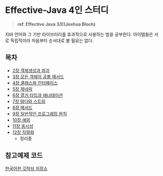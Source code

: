 # Effective-Java 4인 스터디

> **ref. Effective Java 3/E(Joshua Bloch)**

자바 언어와 그 기반 라이브러리를 효과적으로 사용하는 법을 공부한다. 아이템들은 서로 독립적이라 처음부터 순서대로 볼 필요는 없다.

## 목차

- [2장 객체생성과 파괴](/Summary/2장_객체생성과_파괴.md)
- [3장 모든 객체의 공통 메서드](/Summary/3장_모든_객체의_공통_메서드.md)
- [4장 클래스와 인터페이스](/Summary/4장_클래스와_인터페이스.md)
- [5장 제네릭](/Summary/5장_제네릭.md)
- [6장 열거 타입과 애너테이션](/Summary/6장_열거_타입과_애너테이션.md)
- [7장 람다와 스트림](/Summary/7장_람다와_스트림.md)
- [8장 메서드](/Summary/8장_메서드.md)
- [9장 일반적인 프로그래밍 원칙](/Summary/9장_일반적인_프로그래밍_원칙.md)
- [10장 예외](/Summary/10장_예외.md)
- [11장 동시성](/Summary/11장_동시성.md)
- [12장 직렬화](/Summary/12장_직렬화.md)
    - 정리중

## 참고예제 코드

[한국어판 깃허브 저장소](https://git.io/fAm6s)
